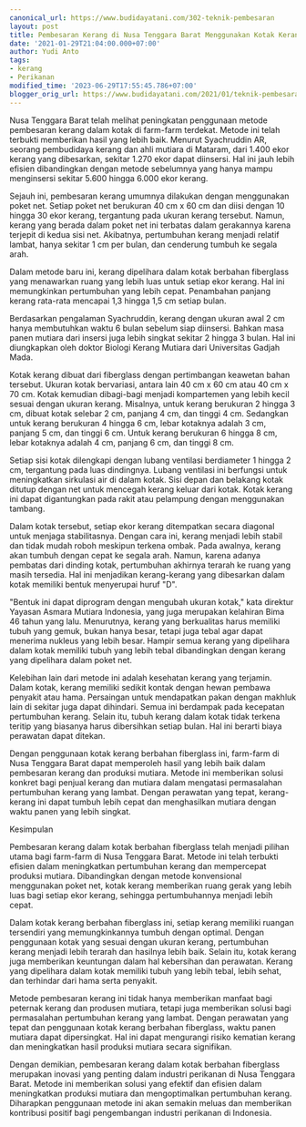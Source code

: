 ```yaml
---
canonical_url: https://www.budidayatani.com/302-teknik-pembesaran
layout: post
title: Pembesaran Kerang di Nusa Tenggara Barat Menggunakan Kotak Kerang Fiberglass
date: '2021-01-29T21:04:00.000+07:00'
author: Yudi Anto
tags:
- kerang
- Perikanan
modified_time: '2023-06-29T17:55:45.786+07:00'
blogger_orig_url: https://www.budidayatani.com/2021/01/teknik-pembesaran-kerang-dalam-kotak.html
---
```


Nusa Tenggara Barat telah melihat peningkatan penggunaan metode pembesaran kerang dalam kotak di farm-farm terdekat. Metode ini telah terbukti memberikan hasil yang lebih baik. Menurut Syachruddin AR, seorang pembudidaya kerang dan ahli mutiara di Mataram, dari 1.400 ekor kerang yang dibesarkan, sekitar 1.270 ekor dapat diinsersi. Hal ini jauh lebih efisien dibandingkan dengan metode sebelumnya yang hanya mampu menginsersi sekitar 5.600 hingga 6.000 ekor kerang.

Sejauh ini, pembesaran kerang umumnya dilakukan dengan menggunakan poket net. Setiap poket net berukuran 40 cm x 60 cm dan diisi dengan 10 hingga 30 ekor kerang, tergantung pada ukuran kerang tersebut. Namun, kerang yang berada dalam poket net ini terbatas dalam gerakannya karena terjepit di kedua sisi net. Akibatnya, pertumbuhan kerang menjadi relatif lambat, hanya sekitar 1 cm per bulan, dan cenderung tumbuh ke segala arah.

Dalam metode baru ini, kerang dipelihara dalam kotak berbahan fiberglass yang menawarkan ruang yang lebih luas untuk setiap ekor kerang. Hal ini memungkinkan pertumbuhan yang lebih cepat. Penambahan panjang kerang rata-rata mencapai 1,3 hingga 1,5 cm setiap bulan.

Berdasarkan pengalaman Syachruddin, kerang dengan ukuran awal 2 cm hanya membutuhkan waktu 6 bulan sebelum siap diinsersi. Bahkan masa panen mutiara dari insersi juga lebih singkat sekitar 2 hingga 3 bulan. Hal ini diungkapkan oleh doktor Biologi Kerang Mutiara dari Universitas Gadjah Mada.

Kotak kerang dibuat dari fiberglass dengan pertimbangan keawetan bahan tersebut. Ukuran kotak bervariasi, antara lain 40 cm x 60 cm atau 40 cm x 70 cm. Kotak kemudian dibagi-bagi menjadi kompartemen yang lebih kecil sesuai dengan ukuran kerang. Misalnya, untuk kerang berukuran 2 hingga 3 cm, dibuat kotak selebar 2 cm, panjang 4 cm, dan tinggi 4 cm. Sedangkan untuk kerang berukuran 4 hingga 6 cm, lebar kotaknya adalah 3 cm, panjang 5 cm, dan tinggi 6 cm. Untuk kerang berukuran 6 hingga 8 cm, lebar kotaknya adalah 4 cm, panjang 6 cm, dan tinggi 8 cm.

Setiap sisi kotak dilengkapi dengan lubang ventilasi berdiameter 1 hingga 2 cm, tergantung pada luas dindingnya. Lubang ventilasi ini berfungsi untuk meningkatkan sirkulasi air di dalam kotak. Sisi depan dan belakang kotak ditutup dengan net untuk mencegah kerang keluar dari kotak. Kotak kerang ini dapat digantungkan pada rakit atau pelampung dengan menggunakan tambang.

Dalam kotak tersebut, setiap ekor kerang ditempatkan secara diagonal untuk menjaga stabilitasnya. Dengan cara ini, kerang menjadi lebih stabil dan tidak mudah roboh meskipun terkena ombak. Pada awalnya, kerang akan tumbuh dengan cepat ke segala arah. Namun, karena adanya pembatas dari dinding kotak, pertumbuhan akhirnya terarah ke ruang yang masih tersedia. Hal ini menjadikan kerang-kerang yang dibesarkan dalam kotak memiliki bentuk menyerupai huruf "D".

"Bentuk ini dapat diprogram dengan mengubah ukuran kotak," kata direktur Yayasan Asmara Mutiara Indonesia, yang juga merupakan kelahiran Bima 46 tahun yang lalu. Menurutnya, kerang yang berkualitas harus memiliki tubuh yang gemuk, bukan hanya besar, tetapi juga tebal agar dapat menerima nukleus yang lebih besar. Hampir semua kerang yang dipelihara dalam kotak memiliki tubuh yang lebih tebal dibandingkan dengan kerang yang dipelihara dalam poket net.

Kelebihan lain dari metode ini adalah kesehatan kerang yang terjamin. Dalam kotak, kerang memiliki sedikit kontak dengan hewan pembawa penyakit atau hama. Persaingan untuk mendapatkan pakan dengan makhluk lain di sekitar juga dapat dihindari. Semua ini berdampak pada kecepatan pertumbuhan kerang. Selain itu, tubuh kerang dalam kotak tidak terkena teritip yang biasanya harus dibersihkan setiap bulan. Hal ini berarti biaya perawatan dapat ditekan.

Dengan penggunaan kotak kerang berbahan fiberglass ini, farm-farm di Nusa Tenggara Barat dapat memperoleh hasil yang lebih baik dalam pembesaran kerang dan produksi mutiara. Metode ini memberikan solusi konkret bagi penjual kerang dan mutiara dalam mengatasi permasalahan pertumbuhan kerang yang lambat. Dengan perawatan yang tepat, kerang-kerang ini dapat tumbuh lebih cepat dan menghasilkan mutiara dengan waktu panen yang lebih singkat.

Kesimpulan

Pembesaran kerang dalam kotak berbahan fiberglass telah menjadi pilihan utama bagi farm-farm di Nusa Tenggara Barat. Metode ini telah terbukti efisien dalam meningkatkan pertumbuhan kerang dan mempercepat produksi mutiara. Dibandingkan dengan metode konvensional menggunakan poket net, kotak kerang memberikan ruang gerak yang lebih luas bagi setiap ekor kerang, sehingga pertumbuhannya menjadi lebih cepat.

Dalam kotak kerang berbahan fiberglass ini, setiap kerang memiliki ruangan tersendiri yang memungkinkannya tumbuh dengan optimal. Dengan penggunaan kotak yang sesuai dengan ukuran kerang, pertumbuhan kerang menjadi lebih terarah dan hasilnya lebih baik. Selain itu, kotak kerang juga memberikan keuntungan dalam hal kebersihan dan perawatan. Kerang yang dipelihara dalam kotak memiliki tubuh yang lebih tebal, lebih sehat, dan terhindar dari hama serta penyakit.

Metode pembesaran kerang ini tidak hanya memberikan manfaat bagi peternak kerang dan produsen mutiara, tetapi juga memberikan solusi bagi permasalahan pertumbuhan kerang yang lambat. Dengan perawatan yang tepat dan penggunaan kotak kerang berbahan fiberglass, waktu panen mutiara dapat dipersingkat. Hal ini dapat mengurangi risiko kematian kerang dan meningkatkan hasil produksi mutiara secara signifikan.

Dengan demikian, pembesaran kerang dalam kotak berbahan fiberglass merupakan inovasi yang penting dalam industri perikanan di Nusa Tenggara Barat. Metode ini memberikan solusi yang efektif dan efisien dalam meningkatkan produksi mutiara dan mengoptimalkan pertumbuhan kerang. Diharapkan penggunaan metode ini akan semakin meluas dan memberikan kontribusi positif bagi pengembangan industri perikanan di Indonesia.

